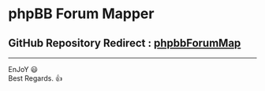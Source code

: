 # phpBB Forum Mapper
   
## GitHub Repository Redirect : [phpbbForumMap](https://github.com/Dark1z/phpbbForumMap)   
   
--------------   
EnJoY  😃   
Best Regards.  👍   
   
